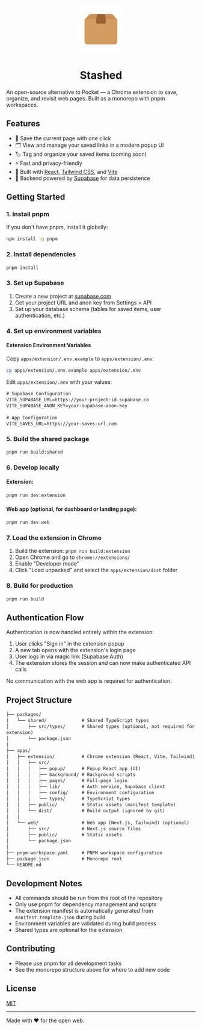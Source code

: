 <div align="center">
  <img src="logo.png" alt="Stashed Logo" width="128" height="128">
  <h1>Stashed</h1>
</div>

An open-source alternative to Pocket — a Chrome extension to save, organize, and revisit web pages. Built as a monorepo with pnpm workspaces.

## Features

- 📌 Save the current page with one click
- 🗂️ View and manage your saved links in a modern popup UI
- 🏷️ Tag and organize your saved items (coming soon)
- ⚡ Fast and privacy-friendly
- 🧩 Built with [React](https://react.dev/), [Tailwind CSS](https://tailwindcss.com/), and [Vite](https://vitejs.dev/)
- 🔐 Backend powered by [Supabase](https://supabase.com/) for data persistence

## Getting Started

### 1. Install pnpm
If you don't have pnpm, install it globally:
```bash
npm install -g pnpm
```

### 2. Install dependencies
```bash
pnpm install
```

### 3. Set up Supabase
1. Create a new project at [supabase.com](https://supabase.com)
2. Get your project URL and anon key from Settings > API
3. Set up your database schema (tables for saved items, user authentication, etc.)

### 4. Set up environment variables

#### Extension Environment Variables
Copy `apps/extension/.env.example` to `apps/extension/.env`:
```bash
cp apps/extension/.env.example apps/extension/.env
```

Edit `apps/extension/.env` with your values:
```env
# Supabase Configuration
VITE_SUPABASE_URL=https://your-project-id.supabase.co
VITE_SUPABASE_ANON_KEY=your-supabase-anon-key

# App Configuration
VITE_SAVES_URL=https://your-saves-url.com
```

### 5. Build the shared package
```bash
pnpm run build:shared
```

### 6. Develop locally

#### Extension:
```bash
pnpm run dev:extension
```

#### Web app (optional, for dashboard or landing page):
```bash
pnpm run dev:web
```

### 7. Load the extension in Chrome
1. Build the extension: `pnpm run build:extension`
2. Open Chrome and go to `chrome://extensions/`
3. Enable "Developer mode"
4. Click "Load unpacked" and select the `apps/extension/dist` folder

### 8. Build for production
```bash
pnpm run build
```

## Authentication Flow

Authentication is now handled entirely within the extension:

1. User clicks "Sign in" in the extension popup
2. A new tab opens with the extension's login page
3. User logs in via magic link (Supabase Auth)
4. The extension stores the session and can now make authenticated API calls

No communication with the web app is required for authentication.

## Project Structure

```
├── packages/
│   └── shared/             # Shared TypeScript types
│       ├── src/types/      # Shared types (optional, not required for extension)
│       └── package.json
│
├── apps/
│   ├── extension/          # Chrome extension (React, Vite, Tailwind)
│   │   ├── src/
│   │   │   ├── popup/      # Popup React app (UI)
│   │   │   ├── background/ # Background scripts
│   │   │   ├── pages/      # Full-page login
│   │   │   ├── lib/        # Auth service, Supabase client
│   │   │   ├── config/     # Environment configuration
│   │   │   └── types/      # TypeScript types
│   │   ├── public/         # Static assets (manifest template)
│   │   └── dist/           # Build output (ignored by git)
│   │
│   └── web/                # Web app (Next.js, Tailwind) (optional)
│       ├── src/            # Next.js source files
│       ├── public/         # Static assets
│       └── package.json
│
├── pnpm-workspace.yaml     # PNPM workspace configuration
├── package.json            # Monorepo root
└── README.md
```

## Development Notes

- All commands should be run from the root of the repository
- Only use pnpm for dependency management and scripts
- The extension manifest is automatically generated from `manifest.template.json` during build
- Environment variables are validated during build process
- Shared types are optional for the extension

## Contributing

- Please use pnpm for all development tasks
- See the monorepo structure above for where to add new code

## License

[MIT](LICENSE)

---

Made with ❤️ for the open web. 